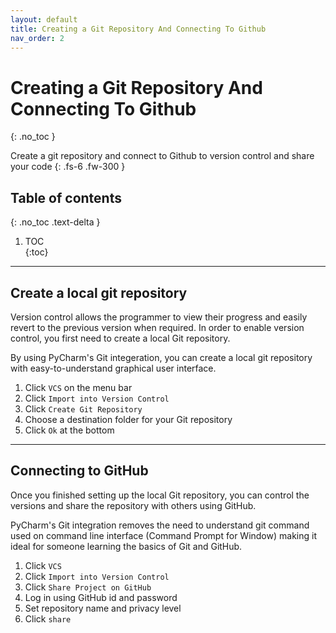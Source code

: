 ```yaml
---	
layout: default	
title: Creating a Git Repository And Connecting To Github
nav_order: 2	
---	
```


# Creating a Git Repository And Connecting To Github
{: .no_toc }	


Create a git repository and connect to Github to version control and share your code
{: .fs-6 .fw-300 }	
## Table of contents	
{: .no_toc .text-delta }	
1. TOC	
{:toc}	

***

## Create a local git repository
Version control allows the programmer to view their progress and easily revert to the previous version when required. In order to enable version control, you first need to create a local Git repository.

By using PyCharm's Git integeration, you can create a local git repository with easy-to-understand graphical user interface.

1. Click ```VCS``` on the menu bar
2. Click ```Import into Version Control```
3. Click ```Create Git Repository```
4. Choose a destination folder for your Git repository
5. Click ```Ok``` at the bottom

***

## Connecting to GitHub
Once you finished setting up the local Git repository, you can control the versions and share the repository with others using GitHub.

PyCharm's Git integration removes the need to understand git command used on command line interface (Command Prompt for Window) making it ideal for someone learning the basics of Git and GitHub.

1. Click ```VCS```
2. Click ```Import into Version Control```
3. Click ```Share Project on GitHub```
4. Log in using GitHub id and password
5. Set repository name and privacy level
6. Click ```share```

